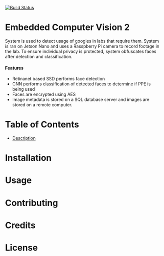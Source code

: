 [![Build Status](https://travis-ci.com/PurdueCAM2Project/Embedded2.svg?branch=master)](https://travis-ci.com/PurdueCAM2Project/Embedded2)

# Embedded Computer Vision 2
System is used to detect usage of googles in labs that require them. System is ran on Jetson Nano and uses a Rasspberry Pi camera to record footage in the lab. To ensure individual privacy is protected, system obfuscates faces after detection and classification.

#### Features
* Retinanet based SSD performs face detection
* CNN performs classification of detected faces to determine if PPE is being used
* Faces are encrypted using AES
* Image metadata is stored on a SQL database server and images are stored on a remote computer.
# Table of Contents
- [Description](#Embedded-Computer-Vision-2)
# Installation
# Usage

# Contributing
# Credits
# License
